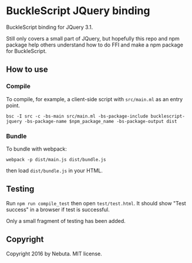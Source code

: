 # BuckleScript JQuery binding

BuckleScript binding for JQuery 3.1.

Still only covers a small part of JQuery, but hopefully this repo and npm package help others understand how to do FFI and make a npm package for BuckleScript.

## How to use

### Compile

To compile, for example, a client-side script with `src/main.ml` as an entry point. 

```shell
bsc -I src -c -bs-main src/main.ml -bs-package-include bucklescript-jquery -bs-package-name $npm_package_name -bs-package-output dist
```

### Bundle

To bundle with webpack:

```shell
webpack -p dist/main.js dist/bundle.js
```

then load `dist/bundle.js` in your HTML.

## Testing

Run `npm run compile_test` then open `test/test.html`. It should show "Test success" in a browser if test is successful.

Only a small fragment of testing has been added. 

## Copyright

Copyright 2016 by Nebuta. MIT license.